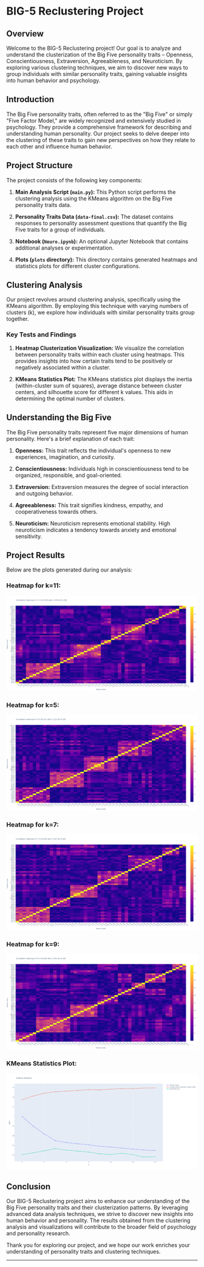 # BIG-5 Reclustering Project

## Overview

Welcome to the BIG-5 Reclustering project! Our goal is to analyze and understand the clusterization of the Big Five personality traits – Openness, Conscientiousness, Extraversion, Agreeableness, and Neuroticism. By exploring various clustering techniques, we aim to discover new ways to group individuals with similar personality traits, gaining valuable insights into human behavior and psychology.

## Introduction

The Big Five personality traits, often referred to as the "Big Five" or simply "Five Factor Model," are widely recognized and extensively studied in psychology. They provide a comprehensive framework for describing and understanding human personality. Our project seeks to delve deeper into the clustering of these traits to gain new perspectives on how they relate to each other and influence human behavior.

## Project Structure

The project consists of the following key components:

1. **Main Analysis Script (`main.py`):** This Python script performs the clustering analysis using the KMeans algorithm on the Big Five personality traits data.

2. **Personality Traits Data (`data-final.csv`):** The dataset contains responses to personality assessment questions that quantify the Big Five traits for a group of individuals.

3. **Notebook (`Neuro.ipynb`):** An optional Jupyter Notebook that contains additional analyses or experimentation.

4. **Plots (`plots` directory):** This directory contains generated heatmaps and statistics plots for different cluster configurations.

## Clustering Analysis

Our project revolves around clustering analysis, specifically using the KMeans algorithm. By employing this technique with varying numbers of clusters (k), we explore how individuals with similar personality traits group together.

### Key Tests and Findings

1. **Heatmap Clusterization Visualization:** We visualize the correlation between personality traits within each cluster using heatmaps. This provides insights into how certain traits tend to be positively or negatively associated within a cluster.

2. **KMeans Statistics Plot:** The KMeans statistics plot displays the inertia (within-cluster sum of squares), average distance between cluster centers, and silhouette score for different k values. This aids in determining the optimal number of clusters.

## Understanding the Big Five

The Big Five personality traits represent five major dimensions of human personality. Here's a brief explanation of each trait:

1. **Openness:** This trait reflects the individual's openness to new experiences, imagination, and curiosity.

2. **Conscientiousness:** Individuals high in conscientiousness tend to be organized, responsible, and goal-oriented.

3. **Extraversion:** Extraversion measures the degree of social interaction and outgoing behavior.

4. **Agreeableness:** This trait signifies kindness, empathy, and cooperativeness towards others.

5. **Neuroticism:** Neuroticism represents emotional stability. High neuroticism indicates a tendency towards anxiety and emotional sensitivity.

## Project Results

Below are the plots generated during our analysis:

### Heatmap for k=11:
![Heatmap for k=11](plots/k=11.png)

### Heatmap for k=5:
![Heatmap for k=5](plots/k=5.png)

### Heatmap for k=7:
![Heatmap for k=7](plots/k=7.png)

### Heatmap for k=9:
![Heatmap for k=9](plots/k=9.png)

### KMeans Statistics Plot:
![KMeans Statistics](plots/k_means_statistics.png)

## Conclusion

Our BIG-5 Reclustering project aims to enhance our understanding of the Big Five personality traits and their clusterization patterns. By leveraging advanced data analysis techniques, we strive to discover new insights into human behavior and personality. The results obtained from the clustering analysis and visualizations will contribute to the broader field of psychology and personality research.

Thank you for exploring our project, and we hope our work enriches your understanding of personality traits and clustering techniques.

---
